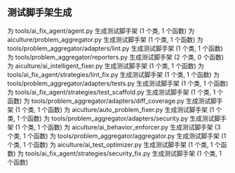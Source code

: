 ## 测试脚手架生成

为 tools/ai_fix_agent/agent.py 生成测试脚手架 (1 个类, 1 个函数)
为 aiculture/problem_aggregator.py 生成测试脚手架 (1 个类, 1 个函数)
为 tools/problem_aggregator/adapters/lint.py 生成测试脚手架 (1 个类, 1 个函数)
为 tools/problem_aggregator/reporters.py 生成测试脚手架 (2 个类, 0 个函数)
为 aiculture/ai_intelligent_fixer.py 生成测试脚手架 (1 个类, 1 个函数)
为 tools/ai_fix_agent/strategies/lint_fix.py 生成测试脚手架 (1 个类, 1 个函数)
为 tools/problem_aggregator/adapters/tests.py 生成测试脚手架 (1 个类, 1 个函数)
为 tools/ai_fix_agent/strategies/test_scaffold.py 生成测试脚手架 (1 个类, 1 个函数)
为 tools/problem_aggregator/adapters/diff_coverage.py 生成测试脚手架 (1 个类, 1 个函数)
为 aiculture/auto_problem_fixer.py 生成测试脚手架 (1 个类, 1 个函数)
为 tools/problem_aggregator/adapters/security.py 生成测试脚手架 (1 个类, 1 个函数)
为 aiculture/ai_behavior_enforcer.py 生成测试脚手架 (3 个类, 1 个函数)
为 tools/problem_aggregator/aggregator.py 生成测试脚手架 (1 个类, 1 个函数)
为 aiculture/ai_test_optimizer.py 生成测试脚手架 (1 个类, 1 个函数)
为 tools/ai_fix_agent/strategies/security_fix.py 生成测试脚手架 (1 个类, 1 个函数)

